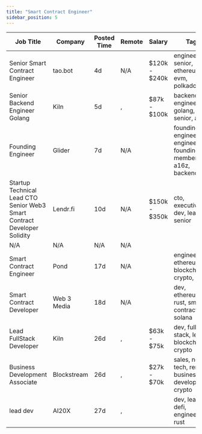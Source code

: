 ```yaml
---
title: "Smart Contract Engineer"
sidebar_position: 5
---
```


| Job Title | Company | Posted Time | Remote | Salary | Tags | Apply Link |
|-----------|---------|-------------|--------|--------|------|------------|
| Senior Smart Contract Engineer | tao.bot | 4d | N/A | $120k - $240k | engineer, senior, ethereum, evm, polkadot | [Apply](https://web3.career/senior-smart-contract-engineer-tao-bot/98908) |
| Senior Backend Engineer Golang | Kiln | 5d | , | $87k - $100k | backend, engineer, golang, senior, aws | [Apply](https://web3.career/senior-backend-engineer-golang-kiln/98782) |
| Founding Engineer | Glider | 7d | N/A |  | founding engineer, engineer, founding member, a16z, backend | [Apply](https://web3.career/founding-engineer-glider/98662) |
| Startup Technical Lead CTO Senior Web3 Smart Contract Developer Solidity | Lendr.fi | 10d | N/A | $150k - $350k | cto, executive, dev, lead, senior | [Apply](https://web3.career/startup-technical-lead-cto-senior-web3-smart-contract-developer-solidity-lendr-fi/95862) |
| N/A | N/A | N/A | N/A |  |  | [Apply](https://web3.career/metana) |
| Smart Contract Engineer | Pond | 17d | N/A |  | engineer, ethereum, blockchain, crypto, dapp | [Apply](https://web3.career/smart-contract-engineer-pond/97755) |
| Smart Contract Developer | Web 3 Media | 18d | N/A |  | dev, ethereum, rust, smart contract, solana | [Apply](https://web3.career/smart-contract-developer-web-3-media/95013) |
| Lead FullStack Developer | Kiln | 26d | , | $63k - $75k | dev, full stack, lead, blockchain, crypto | [Apply](https://web3.career/lead-fullstack-developer-kiln/96910) |
| Business Development Associate | Blockstream | 26d | , | $27k - $70k | sales, non tech, remote, business development, crypto | [Apply](https://web3.career/business-development-associate-blockstream/7739) |
| lead dev | AI20X | 27d | , |  | dev, lead, defi, engineer, rust | [Apply](https://web3.career/lead-dev-ai20x/94376) |

